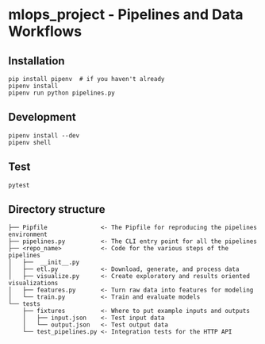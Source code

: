 # mlops_project - Pipelines and Data Workflows

## Installation

    pip install pipenv  # if you haven't already
    pipenv install
    pipenv run python pipelines.py

## Development

    pipenv install --dev
    pipenv shell

## Test

    pytest

## Directory structure

    ├── Pipfile               <- The Pipfile for reproducing the pipelines environment
    ├── pipelines.py          <- The CLI entry point for all the pipelines
    ├── <repo_name>           <- Code for the various steps of the pipelines
    │   ├──  __init__.py
    │   ├── etl.py            <- Download, generate, and process data
    │   ├── visualize.py      <- Create exploratory and results oriented visualizations
    │   ├── features.py       <- Turn raw data into features for modeling
    │   └── train.py          <- Train and evaluate models
    └── tests
        ├── fixtures          <- Where to put example inputs and outputs
        │   ├── input.json    <- Test input data
        │   └── output.json   <- Test output data
        └── test_pipelines.py <- Integration tests for the HTTP API
